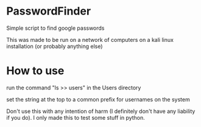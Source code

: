 # PasswordFinder
Simple script to find google passwords


This was made to be run on a network of computers on a kali linux installation (or probably anything else)

# How to use
run the command "ls >> users" in the Users directory

set the string at the top to a common prefix for usernames on the system

Don't use this with any intention of harm (I definitely don't have any liability if you do). I only made this to test some stuff in python. 
